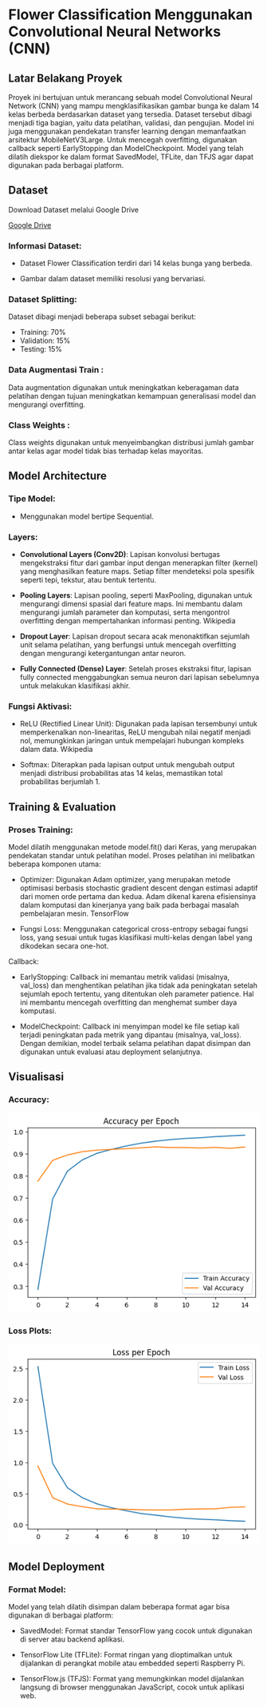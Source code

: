 # Flower Classification Menggunakan Convolutional Neural Networks (CNN)

## Latar Belakang Proyek

Proyek ini bertujuan untuk merancang sebuah model Convolutional Neural Network (CNN) yang mampu mengklasifikasikan gambar bunga ke dalam 14 kelas berbeda berdasarkan dataset yang tersedia. Dataset tersebut dibagi menjadi tiga bagian, yaitu data pelatihan, validasi, dan pengujian. Model ini juga menggunakan pendekatan transfer learning dengan memanfaatkan arsitektur MobileNetV3Large. Untuk mencegah overfitting, digunakan callback seperti EarlyStopping dan ModelCheckpoint. Model yang telah dilatih diekspor ke dalam format SavedModel, TFLite, dan TFJS agar dapat digunakan pada berbagai platform.

## Dataset
Download Dataset melalui Google Drive

[Google Drive](https://drive.google.com/file/d/1UhgDkbQY_8PGlE98EuiXcP5kWjaiQnOW/view?usp=drive_link)

### Informasi Dataset:
- Dataset Flower Classification terdiri dari 14 kelas bunga yang berbeda.

- Gambar dalam dataset memiliki resolusi yang bervariasi.

### Dataset Splitting:

Dataset dibagi menjadi beberapa subset sebagai berikut:

- Training: 70%
- Validation: 15%
- Testing: 15%

### Data Augmentasi Train :

Data augmentation digunakan untuk meningkatkan keberagaman data pelatihan dengan tujuan meningkatkan kemampuan generalisasi model dan mengurangi overfitting.

### Class Weights :

Class weights digunakan untuk menyeimbangkan distribusi jumlah gambar antar kelas agar model tidak bias terhadap kelas mayoritas.

## Model Architecture

### Tipe Model:

- Menggunakan model bertipe Sequential.

### Layers:

- **Convolutional Layers (Conv2D)**: Lapisan konvolusi bertugas mengekstraksi fitur dari gambar input dengan menerapkan filter (kernel) yang menghasilkan feature maps. Setiap filter mendeteksi pola spesifik seperti tepi, tekstur, atau bentuk tertentu.

- **Pooling Layers**: Lapisan pooling, seperti MaxPooling, digunakan untuk mengurangi dimensi spasial dari feature maps. Ini membantu dalam mengurangi jumlah parameter dan komputasi, serta mengontrol overfitting dengan mempertahankan informasi penting. 
Wikipedia

- **Dropout Layer**: Lapisan dropout secara acak menonaktifkan sejumlah unit selama pelatihan, yang berfungsi untuk mencegah overfitting dengan mengurangi ketergantungan antar neuron.

- **Fully Connected (Dense) Layer**: Setelah proses ekstraksi fitur, lapisan fully connected menggabungkan semua neuron dari lapisan sebelumnya untuk melakukan klasifikasi akhir. 


### Fungsi Aktivasi:

- ReLU (Rectified Linear Unit): Digunakan pada lapisan tersembunyi untuk memperkenalkan non-linearitas, ReLU mengubah nilai negatif menjadi nol, memungkinkan jaringan untuk mempelajari hubungan kompleks dalam data. 
Wikipedia

- Softmax: Diterapkan pada lapisan output untuk mengubah output menjadi distribusi probabilitas atas 14 kelas, memastikan total probabilitas berjumlah 1.

## Training & Evaluation

### Proses Training:

Model dilatih menggunakan metode model.fit() dari Keras, yang merupakan pendekatan standar untuk pelatihan model. Proses pelatihan ini melibatkan beberapa komponen utama:

- Optimizer: Digunakan Adam optimizer, yang merupakan metode optimisasi berbasis stochastic gradient descent dengan estimasi adaptif dari momen orde pertama dan kedua. Adam dikenal karena efisiensinya dalam komputasi dan kinerjanya yang baik pada berbagai masalah pembelajaran mesin. 
TensorFlow

- Fungsi Loss: Menggunakan categorical cross-entropy sebagai fungsi loss, yang sesuai untuk tugas klasifikasi multi-kelas dengan label yang dikodekan secara one-hot.

Callback:

- EarlyStopping: Callback ini memantau metrik validasi (misalnya, val_loss) dan menghentikan pelatihan jika tidak ada peningkatan setelah sejumlah epoch tertentu, yang ditentukan oleh parameter patience. Hal ini membantu mencegah overfitting dan menghemat sumber daya komputasi. 

- ModelCheckpoint: Callback ini menyimpan model ke file setiap kali terjadi peningkatan pada metrik yang dipantau (misalnya, val_loss). Dengan demikian, model terbaik selama pelatihan dapat disimpan dan digunakan untuk evaluasi atau deployment selanjutnya.

## Visualisasi

### Accuracy:
![alt text](https://github.com/liqolina/Submission-Dicoding/blob/b166621996b97396a86a77929f51c9da6bcf4746/Submission/IMG/download.png?raw=true)

### Loss Plots:
![alt text](https://github.com/liqolina/Submission-Dicoding/blob/b166621996b97396a86a77929f51c9da6bcf4746/Submission/IMG/download%20(1).png?raw=true)

## Model Deployment

### Format Model:

Model yang telah dilatih disimpan dalam beberapa format agar bisa digunakan di berbagai platform:

- SavedModel: Format standar TensorFlow yang cocok untuk digunakan di server atau backend aplikasi.

- TensorFlow Lite (TFLite): Format ringan yang dioptimalkan untuk dijalankan di perangkat mobile atau embedded seperti Raspberry Pi.

- TensorFlow.js (TFJS): Format yang memungkinkan model dijalankan langsung di browser menggunakan JavaScript, cocok untuk aplikasi web.
